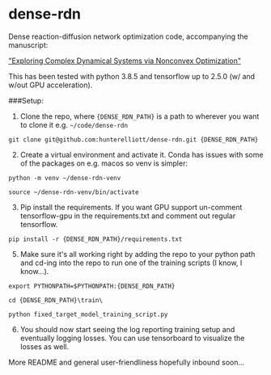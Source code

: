 # dense-rdn
Dense reaction-diffusion network optimization code, accompanying the manuscript:

["Exploring Complex Dynamical Systems via Nonconvex Optimization"](https://arxiv.org/abs/2301.00923)

This has been tested with python 3.8.5 and tensorflow up to 2.5.0 (w/ and w/out GPU acceleration).

###Setup:

1. Clone the repo, where `{DENSE_RDN_PATH}` is a path to wherever you want to clone it e.g. `~/code/dense-rdn`

`git clone git@github.com:hunterelliott/dense-rdn.git {DENSE_RDN_PATH}`

2. Create a virtual environment and activate it. Conda has issues with some of the packages on e.g. macos so venv is simpler:

`python -m venv ~/dense-rdn-venv`

`source ~/dense-rdn-venv/bin/activate`

3. Pip install the requirements. If you want GPU support un-comment tensorflow-gpu in the requirements.txt and comment out regular tensorflow. 

`pip install -r {DENSE_RDN_PATH}/requirements.txt`

5. Make sure it's all working right by adding the repo to your python path and cd-ing into the repo to run one of the training scripts (I know, I know...).

`export PYTHONPATH=$PYTHONPATH:{DENSE_RDN_PATH}`

`cd {DENSE_RDN_PATH}\train\`

`python fixed_target_model_training_script.py`

6. You should now start seeing the log reporting training setup and eventually logging losses. You can use tensorboard to visualize the losses as well.

More README and general user-friendliness hopefully inbound soon... 